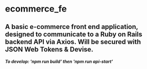 # ecommerce_fe
## A basic e-commerce front end application, designed to communicate to a Ruby on Rails backend API via Axios. Will be secured with JSON Web Tokens & Devise.

##### To develop: 'npm run build' then 'npm run api-start'

